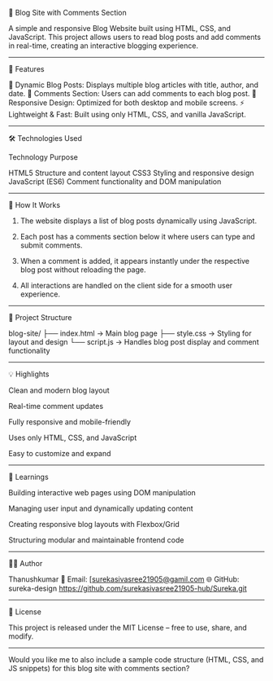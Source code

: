 📝 Blog Site with Comments Section

A simple and responsive Blog Website built using HTML, CSS, and JavaScript.
This project allows users to read blog posts and add comments in real-time, creating an interactive blogging experience.


---

🚀 Features

📰 Dynamic Blog Posts: Displays multiple blog articles with title, author, and date.
💬 Comments Section: Users can add comments to each blog post.
📱 Responsive Design: Optimized for both desktop and mobile screens.
⚡ Lightweight & Fast: Built using only HTML, CSS, and vanilla JavaScript.


---

🛠️ Technologies Used

Technology	Purpose

HTML5	Structure and content layout
CSS3	Styling and responsive design
JavaScript (ES6)	Comment functionality and DOM manipulation



---

🧩 How It Works

1. The website displays a list of blog posts dynamically using JavaScript.


2. Each post has a comments section below it where users can type and submit comments.


3. When a comment is added, it appears instantly under the respective blog post without reloading the page.


4. All interactions are handled on the client side for a smooth user experience.




---

📂 Project Structure

blog-site/ ├── index.html → Main blog page
├── style.css → Styling for layout and design
└── script.js → Handles blog post display and comment functionality


---

💡 Highlights

Clean and modern blog layout

Real-time comment updates

Fully responsive and mobile-friendly

Uses only HTML, CSS, and JavaScript

Easy to customize and expand



---

🧠 Learnings

Building interactive web pages using DOM manipulation

Managing user input and dynamically updating content

Creating responsive blog layouts with Flexbox/Grid

Structuring modular and maintainable frontend code



---

👨‍💻 Author

Thanushkumar
📧 Email: [surekasivasree21905@gamil.com
🌐 GitHub: sureka-design https://github.com/surekasivasree21905-hub/Sureka.git


---

🪪 License

This project is released under the MIT License – free to use, share, and modify.


---

Would you like me to also include a sample code structure (HTML, CSS, and JS snippets) for this blog site with comments section?

